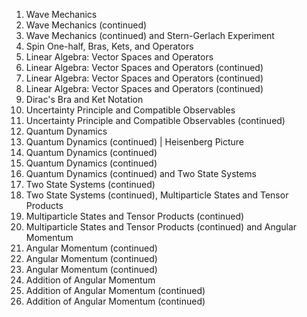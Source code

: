 1. Wave Mechanics
2. Wave Mechanics (continued)
3. Wave Mechanics (continued) and Stern-Gerlach Experiment
4. Spin One-half, Bras, Kets, and Operators
5. Linear Algebra: Vector Spaces and Operators
6. Linear Algebra: Vector Spaces and Operators (continued)
7. Linear Algebra: Vector Spaces and Operators (continued)
8. Linear Algebra: Vector Spaces and Operators (continued)
9. Dirac's Bra and Ket Notation
10. Uncertainty Principle and Compatible Observables
11. Uncertainty Principle and Compatible Observables (continued)
12. Quantum Dynamics
13. Quantum Dynamics (continued) | Heisenberg Picture
14. Quantum Dynamics (continued)
15. Quantum Dynamics (continued)
16. Quantum Dynamics (continued) and Two State Systems
17. Two State Systems (continued)
18. Two State Systems (continued), Multiparticle States and Tensor Products
19. Multiparticle States and Tensor Products (continued)
20. Multiparticle States and Tensor Products (continued) and Angular Momentum
21. Angular Momentum (continued)
22. Angular Momentum (continued)
23. Angular Momentum (continued)
24. Addition of Angular Momentum
25. Addition of Angular Momentum (continued)
26. Addition of Angular Momentum (continued)